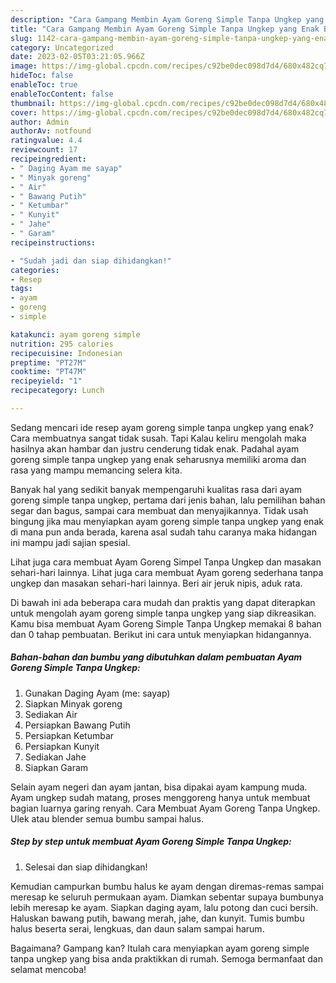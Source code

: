 ```yaml
---
description: "Cara Gampang Membin Ayam Goreng Simple Tanpa Ungkep yang Enak Banget"
title: "Cara Gampang Membin Ayam Goreng Simple Tanpa Ungkep yang Enak Banget"
slug: 1142-cara-gampang-membin-ayam-goreng-simple-tanpa-ungkep-yang-enak-banget
category: Uncategorized
date: 2023-02-05T03:21:05.966Z
image: https://img-global.cpcdn.com/recipes/c92be0dec098d7d4/680x482cq70/ayam-goreng-simple-tanpa-ungkep-foto-resep-utama.jpg
hideToc: false
enableToc: true
enableTocContent: false
thumbnail: https://img-global.cpcdn.com/recipes/c92be0dec098d7d4/680x482cq70/ayam-goreng-simple-tanpa-ungkep-foto-resep-utama.jpg
cover: https://img-global.cpcdn.com/recipes/c92be0dec098d7d4/680x482cq70/ayam-goreng-simple-tanpa-ungkep-foto-resep-utama.jpg
author: Admin
authorAv: notfound
ratingvalue: 4.4
reviewcount: 17
recipeingredient:
- " Daging Ayam me sayap"
- " Minyak goreng"
- " Air"
- " Bawang Putih"
- " Ketumbar"
- " Kunyit"
- " Jahe"
- " Garam"
recipeinstructions:

- "Sudah jadi dan siap dihidangkan!"
categories:
- Resep
tags:
- ayam
- goreng
- simple

katakunci: ayam goreng simple 
nutrition: 295 calories
recipecuisine: Indonesian
preptime: "PT27M"
cooktime: "PT47M"
recipeyield: "1"
recipecategory: Lunch

---
```



Sedang mencari ide resep ayam goreng simple tanpa ungkep yang enak? Cara membuatnya sangat tidak susah. Tapi Kalau keliru mengolah maka hasilnya akan hambar dan justru cenderung tidak enak. Padahal ayam goreng simple tanpa ungkep yang enak seharusnya memiliki aroma dan rasa yang mampu memancing selera kita.


Banyak hal yang sedikit banyak mempengaruhi kualitas rasa dari ayam goreng simple tanpa ungkep, pertama dari jenis bahan, lalu pemilihan bahan segar dan bagus, sampai cara membuat dan menyajikannya. Tidak usah bingung jika mau menyiapkan ayam goreng simple tanpa ungkep yang enak di mana pun anda berada, karena asal sudah tahu caranya maka hidangan ini mampu jadi sajian spesial.

Lihat juga cara membuat Ayam Goreng Simpel Tanpa Ungkep dan masakan sehari-hari lainnya. Lihat juga cara membuat Ayam goreng sederhana tanpa ungkep dan masakan sehari-hari lainnya. Beri air jeruk nipis, aduk rata.


Di bawah ini ada beberapa cara mudah dan praktis yang dapat diterapkan untuk mengolah ayam goreng simple tanpa ungkep yang siap dikreasikan. Kamu bisa membuat Ayam Goreng Simple Tanpa Ungkep memakai 8 bahan dan 0 tahap pembuatan. Berikut ini cara untuk menyiapkan hidangannya.

<!--inarticleads1-->

##### Bahan-bahan dan bumbu yang dibutuhkan dalam pembuatan Ayam Goreng Simple Tanpa Ungkep:

1. Gunakan  Daging Ayam (me: sayap)
1. Siapkan  Minyak goreng
1. Sediakan  Air
1. Persiapkan  Bawang Putih
1. Persiapkan  Ketumbar
1. Persiapkan  Kunyit
1. Sediakan  Jahe
1. Siapkan  Garam


Selain ayam negeri dan ayam jantan, bisa dipakai ayam kampung muda. Ayam ungkep sudah matang, proses menggoreng hanya untuk membuat bagian luarnya garing renyah. Cara Membuat Ayam Goreng Tanpa Ungkep. Ulek atau blender semua bumbu sampai halus. 

<!--inarticleads2-->

##### Step by step untuk membuat Ayam Goreng Simple Tanpa Ungkep:


1. Selesai dan siap dihidangkan!

Kemudian campurkan bumbu halus ke ayam dengan diremas-remas sampai meresap ke seluruh permukaan ayam. Diamkan sebentar supaya bumbunya lebih meresap ke ayam. Siapkan daging ayam, lalu potong dan cuci bersih. Haluskan bawang putih, bawang merah, jahe, dan kunyit. Tumis bumbu halus beserta serai, lengkuas, dan daun salam sampai harum. 

Bagaimana? Gampang kan? Itulah cara menyiapkan ayam goreng simple tanpa ungkep yang bisa anda praktikkan di rumah. Semoga bermanfaat dan selamat mencoba!
